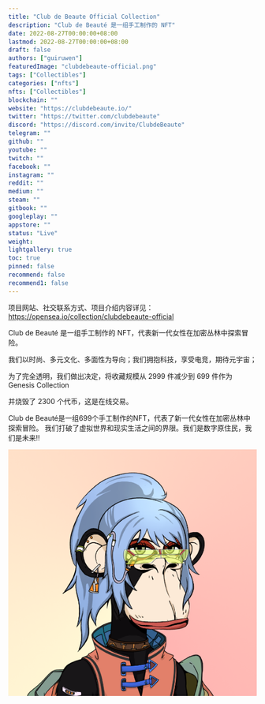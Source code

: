 ```yaml
---
title: "Club de Beaute Official Collection"
description: "Club de Beauté 是一组手工制作的 NFT"
date: 2022-08-27T00:00:00+08:00
lastmod: 2022-08-27T00:00:00+08:00
draft: false
authors: ["guiruwen"]
featuredImage: "clubdebeaute-official.png"
tags: ["Collectibles"]
categories: ["nfts"]
nfts: ["Collectibles"]
blockchain: ""
website: "https://clubdebeaute.io/"
twitter: "https://twitter.com/clubdebeaute"
discord: "https://discord.com/invite/ClubdeBeaute"
telegram: ""
github: ""
youtube: ""
twitch: ""
facebook: ""
instagram: ""
reddit: ""
medium: ""
steam: ""
gitbook: ""
googleplay: ""
appstore: ""
status: "Live"
weight: 
lightgallery: true
toc: true
pinned: false
recommend: false
recommend1: false
---
```

项目网站、社交联系方式、项目介绍内容详见：https://opensea.io/collection/clubdebeaute-official

Club de Beauté 是一组手工制作的 NFT，代表新一代女性在加密丛林中探索冒险。

我们以时尚、多元文化、多面性为导向；我们拥抱科技，享受电竞，期待元宇宙；

为了完全透明，我们做出决定，将收藏规模从 2999 件减少到 699 件作为 Genesis Collection

并烧毁了 2300 个代币，这是在线交易。

Club de Beauté是一组699个手工制作的NFT，代表了新一代女性在加密丛林中探索冒险。
我们打破了虚拟世界和现实生活之间的界限。我们是数字原住民，我们是未来!!

![nft](01.png)